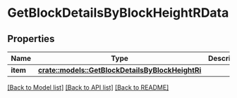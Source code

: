 # GetBlockDetailsByBlockHeightRData

## Properties

Name | Type | Description | Notes
------------ | ------------- | ------------- | -------------
**item** | [**crate::models::GetBlockDetailsByBlockHeightRi**](GetBlockDetailsByBlockHeightRI.md) |  | 

[[Back to Model list]](../README.md#documentation-for-models) [[Back to API list]](../README.md#documentation-for-api-endpoints) [[Back to README]](../README.md)


